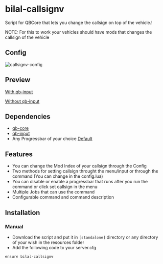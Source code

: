 # bilal-callsignv
Script for QBCore that lets you change the callsign on top of the vehicle.!

NOTE: For this to work your vehicles should have mods that changes the callsign of the vehicle

## Config

![callsignv-config](https://cdn.discordapp.com/attachments/937265320517853237/1046327903614410774/callsingv.png)

## Preview

[With qb-input](https://streamable.com/ulcikh)

[Without qb-input](https://streamable.com/y51g6a)


## Dependencies

 - [qb-core](https://github.com/qbcore-framework/qb-core)
 - [qb-input](https://github.com/qbcore-framework/qb-input)
 - Any Progressbar of your choice [Default](https://github.com/qbcore-framework/progressbar)
 
## Features

 - You can change the Mod Index of your callsign through the Config
 - Two methods for setting callsign throught the menu/input or through the command (You can change in the config.lua)
 - You can disable or enable a progressbar that runs after you run the command or click set callsign in the menu
 - Multiple Jobs that can use the command
 - Configurable command and command description

## Installation
### Manual
 - Download the script and put it in `[standalone]` directory or any directory of your wish in the resources folder
 - Add the following code to your server.cfg
 ```
 ensure bilal-callsignv
 ```
